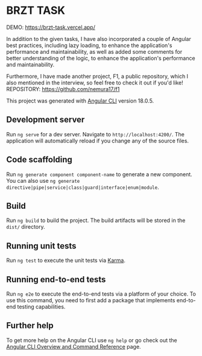 # BRZT TASK

DEMO: https://brzt-task.vercel.app/

In addition to the given tasks, I have also incorporated a couple of Angular best practices, including lazy loading, to enhance the application's performance and maintainability, as well as added some comments for better understanding of the logic, to enhance the application's performance and maintainability.

Furthermore, I have made another project, F1, a public repository, which I also mentioned in the interview, so feel free to check it out if you'd like! REPOSITORY: https://github.com/nemura17/f1

This project was generated with [Angular CLI](https://github.com/angular/angular-cli) version 18.0.5.

## Development server

Run `ng serve` for a dev server. Navigate to `http://localhost:4200/`. The application will automatically reload if you change any of the source files.

## Code scaffolding

Run `ng generate component component-name` to generate a new component. You can also use `ng generate directive|pipe|service|class|guard|interface|enum|module`.

## Build

Run `ng build` to build the project. The build artifacts will be stored in the `dist/` directory.

## Running unit tests

Run `ng test` to execute the unit tests via [Karma](https://karma-runner.github.io).

## Running end-to-end tests

Run `ng e2e` to execute the end-to-end tests via a platform of your choice. To use this command, you need to first add a package that implements end-to-end testing capabilities.

## Further help

To get more help on the Angular CLI use `ng help` or go check out the [Angular CLI Overview and Command Reference](https://angular.dev/tools/cli) page.
